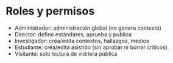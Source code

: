 # Roles y permisos

- Administrador: administración global (no genera contexto)
- Director: define estándares, aprueba y publica
- Investigador: crea/edita contextos, hallazgos, medios
- Estudiante: crea/edita asistido (sin aprobar ni borrar críticos)
- Visitante: solo lectura de vidriera pública

